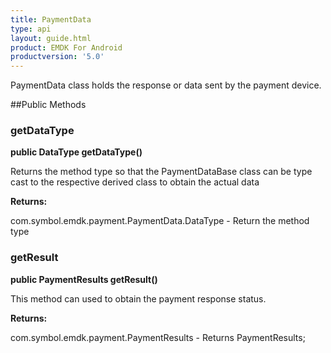 ```yaml
---
title: PaymentData
type: api
layout: guide.html
product: EMDK For Android
productversion: '5.0'
---
```



PaymentData class holds the response or data sent  by the payment device.

##Public Methods

### getDataType

**public DataType getDataType()**

Returns the method type so that the PaymentDataBase class can be type
 cast to the respective derived class to obtain the actual data

**Returns:**

com.symbol.emdk.payment.PaymentData.DataType - Return the method type

### getResult

**public PaymentResults getResult()**

This method can used to obtain the payment response status.

**Returns:**

com.symbol.emdk.payment.PaymentResults - Returns PaymentResults;





